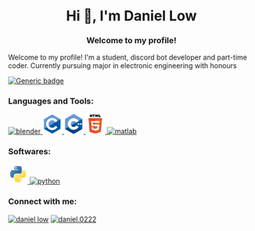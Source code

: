 <h1 align="center">Hi 👋, I'm Daniel Low</h1>
<h3 align="center">Welcome to my profile!</h3>

Welcome to my profile! I'm a student, discord bot developer and part-time coder. Currently pursuing major in electronic engineering with honours

[![Generic badge](https://img.shields.io/badge/<STATUS>-<ONLINE>-<COLOR>.svg)](https://shields.io/)


<h3 align="left">Languages and Tools:</h3>
<p align="left"> <a href="https://www.blender.org/" target="_blank" rel="noreferrer"> <img src="https://download.blender.org/branding/community/blender_community_badge_white.svg" alt="blender" width="40" height="40"/> </a> <a href="https://www.cprogramming.com/" target="_blank" rel="noreferrer"> <img src="https://raw.githubusercontent.com/devicons/devicon/master/icons/c/c-original.svg" alt="c" width="40" height="40"/> </a> <a href="https://www.w3schools.com/cpp/" target="_blank" rel="noreferrer"> <img src="https://raw.githubusercontent.com/devicons/devicon/master/icons/cplusplus/cplusplus-original.svg" alt="cplusplus" width="40" height="40"/> </a> <a href="https://www.w3.org/html/" target="_blank" rel="noreferrer"> <img src="https://raw.githubusercontent.com/devicons/devicon/master/icons/html5/html5-original-wordmark.svg" alt="html5" width="40" height="40"/> </a> <a href="https://www.mathworks.com/" target="_blank" rel="noreferrer"> <img src="https://upload.wikimedia.org/wikipedia/commons/2/21/Matlab_Logo.png" alt="matlab" width="40" height="40"/> </a> 

<h3 align="left">Softwares:</h3>
<a href="https://www.python.org" target="_blank" rel="noreferrer"> <img src="https://raw.githubusercontent.com/devicons/devicon/master/icons/python/python-original.svg" alt="python" width="40" height="40"/> </a> <a href="https://create.roblox.com" target="_blank" rel="noreferrer"> <img src="https://devforum-uploads.s3.dualstack.us-east-2.amazonaws.com/uploads/original/4X/6/2/f/62f64963b3b8eda573996bdfb646729e818ef77b.png" alt="python" width="40" height="40"/> </a> </p>

<h3 align="left">Connect with me:</h3>
<p align="left">
<a href="daniellow410@gmail.com" target="blank"><img align="center" src="https://cdn.pixabay.com/photo/2016/06/13/17/30/mail-1454731_1280.png" alt="daniel low" height="40" width="40" /></a>
<a href="https://instagram.com/daniel.0222" target="blank"><img align="center" src="https://raw.githubusercontent.com/rahuldkjain/github-profile-readme-generator/master/src/images/icons/Social/instagram.svg" alt="daniel.0222" height="30" width="40" /></a>
</p>
